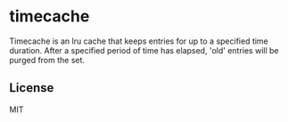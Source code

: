 # timecache

Timecache is an lru cache that keeps entries for up to a specified time
duration. After a specified period of time has elapsed, 'old' entries will be
purged from the set.

## License
MIT

